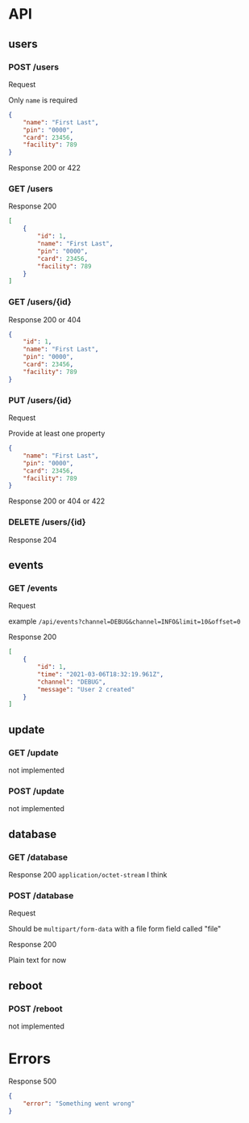 # API

## users

### POST /users

Request

Only `name` is required

```json
{
    "name": "First Last",
    "pin": "0000",
    "card": 23456,
    "facility": 789
}
```

Response 200 or 422

### GET /users

Response 200

```json
[
    {
        "id": 1,
        "name": "First Last",
        "pin": "0000",
        "card": 23456,
        "facility": 789
    }
]
```

### GET /users/{id}

Response 200 or 404

```json
{
    "id": 1,
    "name": "First Last",
    "pin": "0000",
    "card": 23456,
    "facility": 789
}
```

### PUT /users/{id}

Request

Provide at least one property

```json
{
    "name": "First Last",
    "pin": "0000",
    "card": 23456,
    "facility": 789
}
```

Response 200 or 404 or 422

### DELETE /users/{id}

Response 204

## events

### GET /events

Request

example `/api/events?channel=DEBUG&channel=INFO&limit=10&offset=0`

Response 200

```json
[
    {
        "id": 1,
        "time": "2021-03-06T18:32:19.961Z",
        "channel": "DEBUG",
        "message": "User 2 created"
    }
]
```

## update

### GET /update

not implemented

### POST /update

not implemented

## database

### GET /database

Response 200 `application/octet-stream` I think

### POST /database

Request

Should be `multipart/form-data` with a file form field called "file"

Response 200

Plain text for now

## reboot

### POST /reboot

not implemented

# Errors

Response 500

```json
{
    "error": "Something went wrong"
}
```
